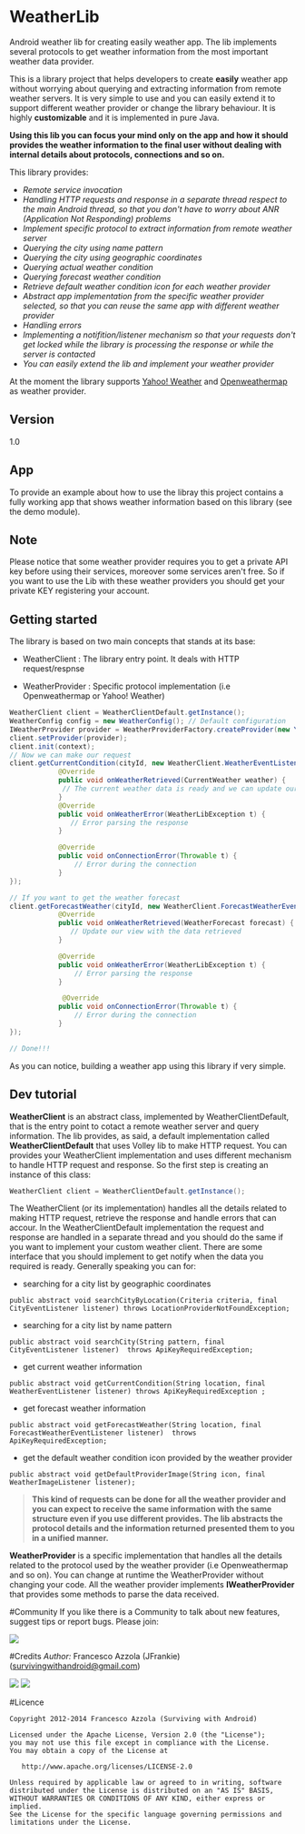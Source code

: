 WeatherLib
==========

Android weather lib for creating easily weather app. The lib implements several protocols to get weather information from the most important weather data provider.


This is a library project that helps developers to create **easily** weather app without worrying about querying and extracting information from remote weather servers.
It is very simple to use and you can easily extend it to support different weather provider or change the library behaviour. It is highly **customizable** and it is implemented in pure Java.

**Using this lib you can focus your mind only on the app and how it should provides the weather information to the final user without dealing with internal details about protocols, connections and so on.**

This library provides:

* *Remote service invocation*
* *Handling HTTP requests and response in a separate thread respect to the main Android thread, so that you don't have to worry about ANR (Application Not Responding) problems* 
* *Implement specific protocol to extract information from remote weather server*
* *Querying the city using name pattern*
* *Querying the city using geographic coordinates*
* *Querying actual weather condition*
* *Querying forecast weather condition*
* *Retrieve default weather condition icon for each weather provider*
* *Abstract app implementation from the specific weather provider selected, so that you can reuse the same app with different weather provider*
* *Handling errors*
* *Implementing a notifition/listener mechanism so that your requests don't get locked while the library is processing the response or while the server is contacted*
* *You can easily extend the lib and implement your weather provider*


At the moment the library supports [Yahoo! Weather] and [Openweathermap]  as weather provider. 

## Version
1.0

## App
To provide an example about how to use the libray this project contains a fully working app that shows weather information based on this library (see the demo module).

## Note
Please notice that some weather provider requires you to get a private API key before using their services, moreover some services aren't free. So if you want to use the Lib with these weather providers you should get your private KEY registering your account.


## Getting started
The library is based on two main concepts that stands at its base:
* WeatherClient  : The library entry point. It deals with HTTP request/respnse

* WeatherProvider : Specific protocol implementation (i.e Openweathermap or Yahoo! Weather)

``` java
WeatherClient client = WeatherClientDefault.getInstance();
WeatherConfig config = new WeatherConfig(); // Default configuration
IWeatherProvider provider = WeatherProviderFactory.createProvider(new YahooProviderType(), config);
client.setProvider(provider);
client.init(context);
// Now we can make our request
client.getCurrentCondition(cityId, new WeatherClient.WeatherEventListener() {
            @Override
            public void onWeatherRetrieved(CurrentWeather weather) {
             // The current weather data is ready and we can update our view
            }
            @Override
            public void onWeatherError(WeatherLibException t) {
               // Error parsing the response
            }

            @Override
            public void onConnectionError(Throwable t) {
                // Error during the connection
            }
});

// If you want to get the weather forecast
client.getForecastWeather(cityId, new WeatherClient.ForecastWeatherEventListener() {
            @Override
            public void onWeatherRetrieved(WeatherForecast forecast) {
               // Update our view with the data retrieved
            }

            @Override
            public void onWeatherError(WeatherLibException t) {
                // Error parsing the response
            }

             @Override
            public void onConnectionError(Throwable t) {
                // Error during the connection
            }
});

// Done!!!
```

As you can notice, building a weather app using this library if very simple.

## Dev tutorial
**WeatherClient** is an abstract class, implemented by WeatherClientDefault, that is the entry point to cotact a remote weather server and query information. The lib provides, as said, a default implementation called **WeatherClientDefault** that uses Volley lib to make HTTP request. You can provides your WeatherClient implementation and uses different mechanism to handle HTTP request and response. So the first step is creating an instance of this class:

``` java
WeatherClient client = WeatherClientDefault.getInstance();
```

The WeatherClient (or its implementation) handles all the details related to making HTTP request, retrieve the response and handle errors that can accour. In the WeatherClientDefault implementation the request and response are handled in a separate thread and you should do the same if you want to implement your custom weather client. There are some interface that you should implement to get notify when the data you required is ready. Generally speaking you can for:

* searching for a city list by geographic coordinates
``` 
public abstract void searchCityByLocation(Criteria criteria, final CityEventListener listener) throws LocationProviderNotFoundException;
``` 
* searching for a city list by name pattern
```
public abstract void searchCity(String pattern, final CityEventListener listener)  throws ApiKeyRequiredException;
```
* get current weather information
```
public abstract void getCurrentCondition(String location, final WeatherEventListener listener) throws ApiKeyRequiredException ;
```
* get forecast weather information
```
public abstract void getForecastWeather(String location, final ForecastWeatherEventListener listener)  throws ApiKeyRequiredException;
```

* get the default weather condition icon provided by the weather provider
```
public abstract void getDefaultProviderImage(String icon, final WeatherImageListener listener);
```

>**This kind of requests can be done for all the weather provider and you can expect to receive the same information with the same structure even if you use different provides. The lib abstracts the protocol details and the information returned presented them to you in a unified manner.**

**WeatherProvider** is a specific implementation that handles all the details related to the protocol used by the weather provider (i.e Openweathermap and so on). You can change at runtime the WeatherProvider without changing your code. All the weather provider implements **IWeatherProvider** that provides some methods to parse the data received.

#Community
If you like there is a Community to talk about new features, suggest tips or report bugs. Please join:

[![](http://4.bp.blogspot.com/-Bfh2unbdc84/UcGqVJKdMwI/AAAAAAAAAOc/W4kGiTU-fYk/s1600/google_plus_58.png)](https://plus.google.com/communities/117946761543584564970)

#Credits 
*Author:* Francesco Azzola (JFrankie) ([survivingwithandroid@gmail.com](mailto:survivingwithandroid@gmail.com))

[![](http://4.bp.blogspot.com/-Bfh2unbdc84/UcGqVJKdMwI/AAAAAAAAAOc/W4kGiTU-fYk/s1600/google_plus_58.png)](http://www.google.com/+FrancescoAzzola)  [![](http://3.bp.blogspot.com/-_JSQStno9N8/UcGWEW7V9AI/AAAAAAAAAOM/_qFVUjIaySg/s1600/linkedin.png)](http://it.linkedin.com/in/francescoazzola)

#Licence
```
Copyright 2012-2014 Francesco Azzola (Surviving with Android)

Licensed under the Apache License, Version 2.0 (the "License");
you may not use this file except in compliance with the License.
You may obtain a copy of the License at

   http://www.apache.org/licenses/LICENSE-2.0

Unless required by applicable law or agreed to in writing, software
distributed under the License is distributed on an "AS IS" BASIS,
WITHOUT WARRANTIES OR CONDITIONS OF ANY KIND, either express or implied.
See the License for the specific language governing permissions and
limitations under the License.
```

[Yahoo! Weather]:http://developer.yahoo.com/weather/
[Openweathermap]:http://openweathermap.org/


    
